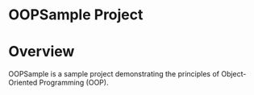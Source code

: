 # OOPSample Project

# Overview
OOPSample is a sample project demonstrating the principles of Object-Oriented Programming (OOP).